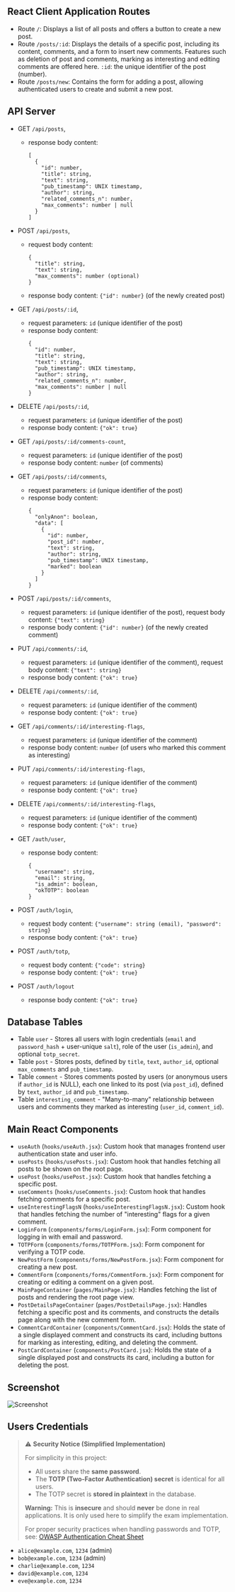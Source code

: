 ## React Client Application Routes

- Route `/`: Displays a list of all posts and offers a button to create a new post.
- Route `/posts/:id`: Displays the details of a specific post, including its content, comments, and a form to insert new comments. Features such as deletion of post and comments, marking as interesting and editing comments are offered here. `:id`: the unique identifier of the post (number).
- Route `/posts/new`: Contains the form for adding a post, allowing authenticated users to create and submit a new post.

## API Server

- GET `/api/posts`,
  - response body content:
    ```
    [
      {
        "id": number,
        "title": string,
        "text": string,
        "pub_timestamp": UNIX timestamp,
        "author": string,
        "related_comments_n": number,
        "max_comments": number | null
      }
    ]
    ```
- POST `/api/posts`,

  - request body content:
    ```
    {
      "title": string,
      "text": string,
      "max_comments": number (optional)
    }
    ```
  - response body content: `{"id": number}` (of the newly created post)

- GET `/api/posts/:id`,
  - request parameters: `id` (unique identifier of the post)
  - response body content:
    ```
    {
      "id": number,
      "title": string,
      "text": string,
      "pub_timestamp": UNIX timestamp,
      "author": string,
      "related_comments_n": number,
      "max_comments": number | null
    }
    ```
- DELETE `/api/posts/:id`,

  - request parameters: `id` (unique identifier of the post)
  - response body content: `{"ok": true}`

- GET `/api/posts/:id/comments-count`,
  - request parameters: `id` (unique identifier of the post)
  - response body content: `number` (of comments)
- GET `/api/posts/:id/comments`,
  - request parameters: `id` (unique identifier of the post)
  - response body content:
    ```
    {
      "onlyAnon": boolean,
      "data": [
        {
          "id": number,
          "post_id": number,
          "text": string,
          "author": string,
          "pub_timestamp": UNIX timestamp,
          "marked": boolean
        }
      ]
    }
    ```
- POST `/api/posts/:id/comments`,

  - request parameters: `id` (unique identifier of the post), request body content: `{"text": string}`
  - response body content: `{"id": number}` (of the newly created comment)

- PUT `/api/comments/:id`,

  - request parameters: `id` (unique identifier of the comment), request body content: `{"text": string}`
  - response body content: `{"ok": true}`

- DELETE `/api/comments/:id`,

  - request parameters: `id` (unique identifier of the comment)
  - response body content: `{"ok": true}`

- GET `/api/comments/:id/interesting-flags`,
  - request parameters: `id` (unique identifier of the comment)
  - response body content: `number` (of users who marked this comment as interesting)
- PUT `/api/comments/:id/interesting-flags`,

  - request parameters: `id` (unique identifier of the comment)
  - response body content: `{"ok": true}`

- DELETE `/api/comments/:id/interesting-flags`,

  - request parameters: `id` (unique identifier of the comment)
  - response body content: `{"ok": true}`

- GET `/auth/user`,
  - response body content:
    ```
    {
      "username": string,
      "email": string,
      "is_admin": boolean,
      "okTOTP": boolean
    }
    ```
- POST `/auth/login`,
  - request body content: `{"username": string (email), "password": string}`
  - response body content: `{"ok": true}`
- POST `/auth/totp`,
  - request body content: `{"code": string}`
  - response body content: `{"ok": true}`
- POST `/auth/logout`
  - response body content: `{"ok": true}`

## Database Tables

- Table `user` - Stores all users with login credentials (`email` and `password_hash` + user-unique `salt`), role of the user (`is_admin`), and optional `totp_secret`.
- Table `post` - Stores posts, defined by `title`, `text`, `author_id`, optional `max_comments` and `pub_timestamp`.
- Table `comment` - Stores comments posted by users (or anonymous users if `author_id` is NULL), each one linked to its post (via `post_id`), defined by `text`, `author_id` and `pub_timestamp`.
- Table `interesting_comment` - "Many-to-many" relationship between users and comments they marked as interesting (`user_id`, `comment_id`).

## Main React Components

- `useAuth` (`hooks/useAuth.jsx`): Custom hook that manages frontend user authentication state and user info.
- `usePosts` (`hooks/usePosts.jsx`): Custom hook that handles fetching all posts to be shown on the root page.
- `usePost` (`hooks/usePost.jsx`): Custom hook that handles fetching a specific post.
- `useComments` (`hooks/useComments.jsx`): Custom hook that handles fetching comments for a specific post.
- `useInterestingFlagsN` (`hooks/useInterestingFlagsN.jsx`): Custom hook that handles fetching the number of "interesting" flags for a given comment.
- `LoginForm` (`components/forms/LoginForm.jsx`): Form component for logging in with email and password.
- `TOTPForm` (`components/forms/TOTPForm.jsx`): Form component for verifying a TOTP code.
- `NewPostForm` (`components/forms/NewPostForm.jsx`): Form component for creating a new post.
- `CommentForm` (`components/forms/CommentForm.jsx`): Form component for creating or editing a comment on a given post.
- `MainPageContainer` (`pages/MainPage.jsx`): Handles fetching the list of posts and rendering the root page view.
- `PostDetailsPageContainer` (`pages/PostDetailsPage.jsx`): Handles fetching a specific post and its comments, and constructs the details page along with the new comment form.
- `CommentCardContainer` (`components/CommentCard.jsx`): Holds the state of a single displayed comment and constructs its card, including buttons for marking as interesting, editing, and deleting the comment.
- `PostCardContainer` (`components/PostCard.jsx`): Holds the state of a single displayed post and constructs its card, including a button for deleting the post.

## Screenshot

![Screenshot](./img/screenshot.png)

## Users Credentials

> ⚠️ **Security Notice (Simplified Implementation)**
>
> For simplicity in this project:
> 
> - All users share the **same password**.
> - The **TOTP (Two-Factor Authentication) secret** is identical for all users.
> - The TOTP secret is **stored in plaintext** in the database.
>
> **Warning:** This is **insecure** and should **never** be done in real applications. It is only used here to simplify the exam implementation.
>
> For proper security practices when handling passwords and TOTP, see: [OWASP Authentication Cheat Sheet](https://cheatsheetseries.owasp.org/cheatsheets/Authentication_Cheat_Sheet.html)

- `alice@example.com`, `1234` (admin)
- `bob@example.com`, `1234` (admin)
- `charlie@example.com`, `1234`
- `david@example.com`, `1234`
- `eve@example.com`, `1234`
